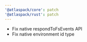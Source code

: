```yaml
---
'@atlaspack/core': patch
'@atlaspack/rust': patch
---
```


- Fix native respondToFsEvents API
- Fix native environment id type
